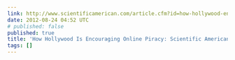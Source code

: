 ```yaml
---
link: http://www.scientificamerican.com/article.cfm?id=how-hollywood-encouraging-onine-piracy
date: 2012-08-24 04:52 UTC
# published: false
published: true
title: 'How Hollywood Is Encouraging Online Piracy: Scientific American'
tags: []
---
```



